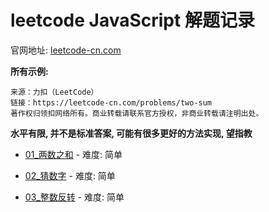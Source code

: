 # leetcode JavaScript 解题记录

官网地址: [leetcode-cn.com](https://leetcode-cn.com/problemset/all/)

**所有示例:**

```
来源：力扣（LeetCode）
链接：https://leetcode-cn.com/problems/two-sum
著作权归领扣网络所有。商业转载请联系官方授权，非商业转载请注明出处。
```

**水平有限, 并不是标准答案, 可能有很多更好的方法实现, 望指教**

- [01\_两数之和](./js/01_两数之和.js) - 难度: 简单

- [02\_猜数字](./js/02_猜数字.js) - 难度: 简单

- [03\_整数反转](./js/03_整数反转.js) - 难度: 简单
